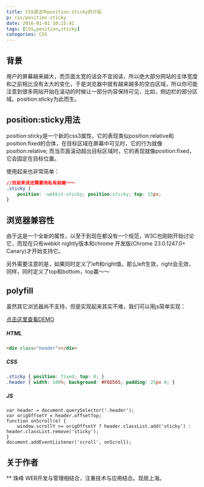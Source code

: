 ```yaml
---
title: CSS语法中position:sticky的介绍
p: css/position-sticky
date: 2016-01-01 10:15:41
tags: [CSS,position,sticky]
categories: CSS
---
```


## 背景

用户的屏幕越来越大，而页面太宽的话会不宜阅读，所以绝大部分网站的主体宽度和之前相比没有太大的变化，于是浏览器中就有越来越多的空白区域，所以你可能注意到很多网站开始在滚动的时候让一部分内容保持可见，比如，侧边栏的部分区域。position:sticky为此而生。

<!--more-->

## position:sticky用法

position:sticky是一个新的css3属性，它的表现类似position:relative和position:fixed的合体，在目标区域在屏幕中可见时，它的行为就像position:relative; 而当页面滚动超出目标区域时，它的表现就像position:fixed，它会固定在目标位置。

使用起来也非常简单：

``` CSS
//目前来说还需要用私有前缀～～
.sticky { 
    position: -webkit-sticky; position:sticky; top: 15px;
}
```

## 浏览器兼容性
由于这是一个全新的属性，以至于到现在都没有一个规范，W3C也刚刚开始讨论它，而现在只有webkit nightly版本和chrome 开发版(Chrome 23.0.1247.0+ Canary)才开始支持它。

另外需要注意的是，如果同时定义了left和right值，那么left生效，right会无效，同样，同时定义了top和bottom，top赢～～

## polyfill 
虽然其它浏览器尚不支持，但是实现起来其实不难，我们可以用js简单实现：

[点击这里查看DEMO](https://output.jsbin.com/tuxuyuj/1)

##### HTML
``` HTML
<div class="header"></div>  
```
#####  CSS

``` CSS
.sticky { position: fixed; top: 0; } 
.header { width: 100%; background: #F6D565; padding: 25px 0; }
```
##### JS
``` JS
var header = document.querySelector('.header'); 
var origOffsetY = header.offsetTop; 
function onScroll(e) { 
    window.scrollY >= origOffsetY ? header.classList.add('sticky') : header.classList.remove('sticky'); 
} 
document.addEventListener('scroll', onScroll);
```

## 关于作者
** 珠峰
WEB开发与管理相结合，注重技术与应用结合。现居上海。 
